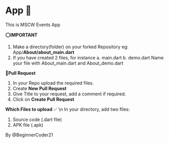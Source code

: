 # App :iphone:
This is MSCW Events App

 :o:**IMPORTANT**
1. Make a directory(folder) on your forked Repository 
   eg: App/**About/about_main.dart**
2. If you have created 2 files, for instance 
   a. main.dart
   b. demo.dart
   Name your file with About_main.dart and About_demo.dart

:speech_balloon:**Pull Request** 
1. In your Repo upload the required files.
2. Create __New Pull Request__
3. Give Title to your request, add a comment if required.
4. Click on __Create Pull Request__

**Which Files to upload** :white_check_mark:
\n
In your directory, add two files: 
1. Source code (.dart file)
2. APK file (.apk)

By @BeginnerCoder21
